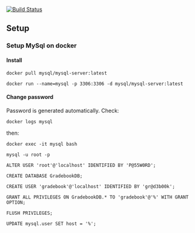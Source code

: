 [![Build Status](http://vps-fb077276.vps.ovh.net:8080/buildStatus/icon?job=gradebook-vps)](http://vps-fb077276.vps.ovh.net:8080/job/gradebook-vps/)
## Setup

### Setup MySql on docker

#### Install

    docker pull mysql/mysql-server:latest

    docker run --name=mysql -p 3306:3306 -d mysql/mysql-server:latest

#### Change password

Password is generated automatically. Check:

    docker logs mysql

then:

    docker exec -it mysql bash

    mysql -u root -p

    ALTER USER 'root'@'localhost' IDENTIFIED BY 'P@55W0RD';

    CREATE DATABASE GradebookDB;

    CREATE USER 'gradebook'@'localhost' IDENTIFIED BY 'gr@d3b00k';

    GRANT ALL PRIVILEGES ON GradebookDB.* TO 'gradebook'@'%' WITH GRANT OPTION;

    FLUSH PRIVILEGES;

    UPDATE mysql.user SET host = '%';
